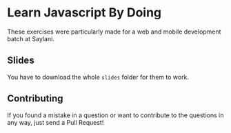 # Learn Javascript By Doing

These exercises were particularly made for a web and mobile development batch at Saylani.

## Slides

You have to download the whole `slides` folder for them to work. 

## Contributing

If you found a mistake in a question or want to contribute to the questions in any way, just send a Pull Request!

